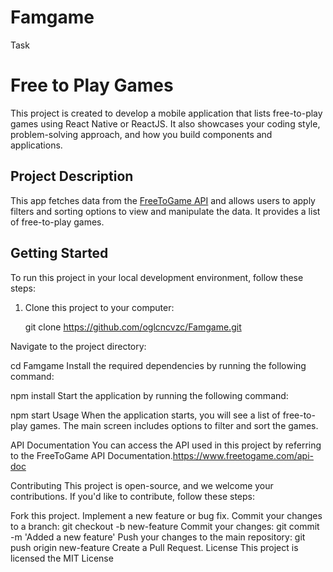 # Famgame
Task
# Free to Play Games

This project is created to develop a mobile application that lists free-to-play games using React Native or ReactJS. It also showcases your coding style, problem-solving approach, and how you build components and applications.

## Project Description

This app fetches data from the [FreeToGame API](https://www.freetogame.com/api) and allows users to apply filters and sorting options to view and manipulate the data. It provides a list of free-to-play games.

## Getting Started

To run this project in your local development environment, follow these steps:

1. Clone this project to your computer:

  
   git clone https://github.com/oglcncvzc/Famgame.git

Navigate to the project directory:


cd Famgame
Install the required dependencies by running the following command:


npm install
Start the application by running the following command:


npm start
Usage
When the application starts, you will see a list of free-to-play games. The main screen includes options to filter and sort the games.

API Documentation
You can access the API used in this project by referring to the FreeToGame API Documentation.https://www.freetogame.com/api-doc

Contributing
This project is open-source, and we welcome your contributions. If you'd like to contribute, follow these steps:

Fork this project.
Implement a new feature or bug fix.
Commit your changes to a branch: git checkout -b new-feature
Commit your changes: git commit -m 'Added a new feature'
Push your changes to the main repository: git push origin new-feature
Create a Pull Request.
License
This project is licensed the MIT License




